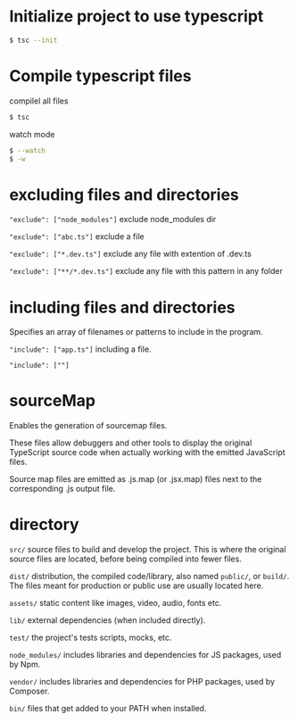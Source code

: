 # Initialize project to use typescript

```sh
$ tsc --init
```

# Compile typescript files

compilel all files

```sh
$ tsc
```

watch mode

```sh
$ --watch
$ -w
```

# excluding files and directories

`"exclude": ["node_modules"]` exclude node_modules dir

`"exclude": ["abc.ts"]` exclude a file

`"exclude": ["*.dev.ts"]` exclude any file with extention of .dev.ts

`"exclude": ["**/*.dev.ts"]` exclude any file with this pattern in any folder

# including files and directories

Specifies an array of filenames or patterns to include in the program.

`"include": ["app.ts"]` including a file.

`"include": [""]`

# sourceMap

Enables the generation of sourcemap files.

These files allow debuggers and other tools to display the original TypeScript source code when actually working with the emitted JavaScript files.

Source map files are emitted as .js.map (or .jsx.map) files next to the corresponding .js output file.

# directory

`src/` source files to build and develop the project.
This is where the original source files are located, before being compiled into fewer files.

`dist/` distribution, the compiled code/library, also named `public/`, or `build/`.
The files meant for production or public use are usually located here.

`assets/` static content like images, video, audio, fonts etc.

`lib/` external dependencies (when included directly).

`test/` the project's tests scripts, mocks, etc.

`node_modules/` includes libraries and dependencies for JS packages, used by Npm.

`vendor/` includes libraries and dependencies for PHP packages, used by Composer.

`bin/` files that get added to your PATH when installed.
